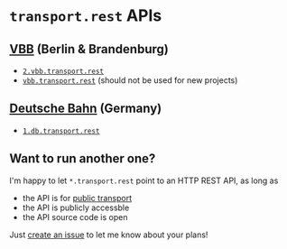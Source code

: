 # `transport.rest` APIs

## [VBB](https://en.wikipedia.org/wiki/Verkehrsverbund_Berlin-Brandenburg) (Berlin & Brandenburg)

- [`2.vbb.transport.rest`](https://github.com/derhuerst/vbb-rest/blob/2/docs/index.md)
- [`vbb.transport.rest`](https://github.com/derhuerst/vbb-rest/blob/old-api/docs/index.md) (should not be used for new projects)

## [Deutsche Bahn](https://en.wikipedia.org/wiki/Deutsche_Bahn) (Germany)

- [`1.db.transport.rest`](https://github.com/derhuerst/db-rest/blob/master/docs/index.md)

## Want to run another one?

I'm happy to let `*.transport.rest` point to an HTTP REST API, as long as

- the API is for [public transport](https://en.wikipedia.org/wiki/Public_transport)
- the API is publicly accessble
- the API source code is open

Just [create an issue](https://github.com/derhuerst/transport.rest/issues/new) to let me know about your plans!
